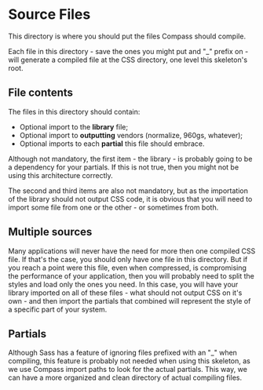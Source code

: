 
# Source Files

This directory is where you should put the files Compass should compile.

Each file in this directory - save the ones you might put and "_" prefix on - will generate a compiled file at the CSS directory, one level this skeleton's root.


## File contents

The files in this directory should contain:

- Optional import to the **library** file;
- Optional import to **outputting** vendors (normalize, 960gs, whatever);
- Optional imports to each **partial** this file should embrace.

Although not mandatory, the first item - the library - is probably going to be a dependency for your partials. If this is not true, then you might not be using this architecture correctly.

The second and third items are also not mandatory, but as the importation of the library should not output CSS code, it is obvious that you will need to import some file from one or the other - or sometimes from both.


## Multiple sources

Many applications will never have the need for more then one compiled CSS file. If that's the case, you should only have one file in this directory. But if you reach a point were this file, even when compressed, is compromising the performance of your application, then you will probably need to split the styles and load only the ones you need. In this case, you will have your library imported on all of these files - what should not output CSS on it's own - and then import the partials that combined will represent the style of a specific part of your system.


## Partials

Although Sass has a feature of ignoring files prefixed with an "_" when compiling, this feature is probably not needed when using this skeleton, as we use Compass import paths to look for the actual partials. This way, we can have a more organized and clean directory of actual compiling files.
